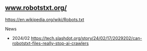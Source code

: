 
## www.robotstxt.org/

https://en.wikipedia.org/wiki/Robots.txt

News
* 2024/02 https://tech.slashdot.org/story/24/02/17/2029202/can-robotstxt-files-really-stop-ai-crawlers
